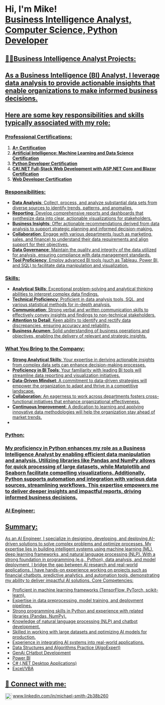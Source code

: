 <h1>Hi, I'm Mike! <br/><a href="https://github.com/MSMITH71910"> </a> <a href="https://www.linkedin.com/in/michael-smith-2b38b260">Business Intelligence Analyst, Computer Science, Python Developer</a> <a href=r</a></h1>

<h2>👨‍💻Business Intelligence Analyst Projects:</h2>
<h2>As a Business Intelligence (BI) Analyst, I leverage data analysis to provide actionable insights that enable organizations to make informed business decisions.</h2>
<h2>Here are some key responsibilities and skills typically associated with my role:</h2>

### Professional Certifications:

1. **A+ Certification**
2. **Artificial Intelligence: Machine Learning and Data Science Certification**
3. **Python Developer Certification**
4. **C#/.NET Full-Stack Web Development with ASP.NET Core and Blazor Certification**
5. **Web Developer Certification**  



### Responsibilities:
- **Data Analysis**: Collect, process, and analyze substantial data sets from diverse sources to identify trends, patterns, and anomalies.
- **Reporting**: Develop comprehensive reports and dashboards that synthesize data into clear, actionable visualizations for stakeholders.
- **Business Insights**: Offer actionable recommendations derived from data analysis to support strategic planning and informed decision-making.
- **Collaboration**: Engage with various departments (such as marketing, sales, and finance) to understand their data requirements and align support for their objectives.
- **Data Governance**: Maintain the quality and integrity of the data utilized for analysis, ensuring compliance with data management standards.
- **Tool Proficiency**: Employ advanced BI tools (such as Tableau, Power BI, and SQL) to facilitate data manipulation and visualization.

### Skills:
- **Analytical Skills**: Exceptional problem-solving and analytical thinking abilities to interpret complex data findings.
- **Technical Proficiency**: Proficient in data analysis tools, SQL, and various statistical methods for in-depth analysis.
- **Communication**: Strong verbal and written communication skills to effectively convey insights and findings to non-technical stakeholders.
- **Attention to Detail**: Keen ability to identify and rectify data discrepancies, ensuring accuracy and reliability.
- **Business Acumen**: Solid understanding of business operations and objectives, enabling the delivery of relevant and strategic insights.

### What You Bring to the Company:
- **Strong Analytical Skills**: Your expertise in deriving actionable insights from complex data sets can enhance decision-making processes.
- **Proficiency in BI Tools**: Your familiarity with leading BI tools will streamline data reporting and visualization initiatives.
- **Data-Driven Mindset**: A commitment to data-driven strategies will empower the organization to adapt and thrive in a competitive landscape.
- **Collaboration**: An eagerness to work across departments fosters cross-functional initiatives that enhance organizational effectiveness.
- **Continuous Improvement**: A dedication to learning and applying innovative data methodologies will help the organization stay ahead of market trends.
-

### Python:
### My proficiency in Python enhances my role as a Business Intelligence Analyst by enabling efficient data manipulation and analysis. Utilizing libraries like Pandas and NumPy allows for quick processing of large datasets, while Matplotlib and Seaborn facilitate compelling visualizations. Additionally, Python supports automation and integration with various data sources, streamlining workflows. This expertise empowers me to deliver deeper insights and impactful reports, driving informed business decisions.


### AI Engineer:

## Summary:
As an AI Engineer, I specialize in designing, developing, and deploying AI-driven solutions to solve complex problems and optimize processes. My expertise lies in building intelligent systems using machine learning (ML), deep learning frameworks, and natural language processing (NLP). With a strong foundation in programming (e.g., Python), data analysis, and model deployment, I bridge the gap between AI research and real-world applications. I have hands-on experience working on projects such as financial chatbots, predictive analytics, and automation tools, demonstrating my ability to deliver impactful AI solutions.
Core Competencies:

- Proficient in machine learning frameworks (TensorFlow, PyTorch, scikit-learn).
- Expertise in data preprocessing, model training, and deployment pipelines.
- Strong programming skills in Python and experience with related libraries (Pandas, NumPy).
- Knowledge of natural language processing (NLP) and chatbot development.
- Skilled in working with large datasets and optimizing AI models for production.
- Experience in integrating AI systems into real-world applications.
- Data Structures and Algorithms Practice (AlgoExpert)
- GenAi CHatbot Development
- Power BI</b>  
- C# (.NET Desktop Applications)
- Excel/VBA

  

<h2> 🤳 Connect with me:</h2>

<img align="left" alt="JoshMadakor | LinkedIn" width="22px" src="https://cdn.jsdelivr.net/npm/simple-icons@v3/icons/linkedin.svg" />
www.linkedin.com/in/michael-smith-2b38b260
